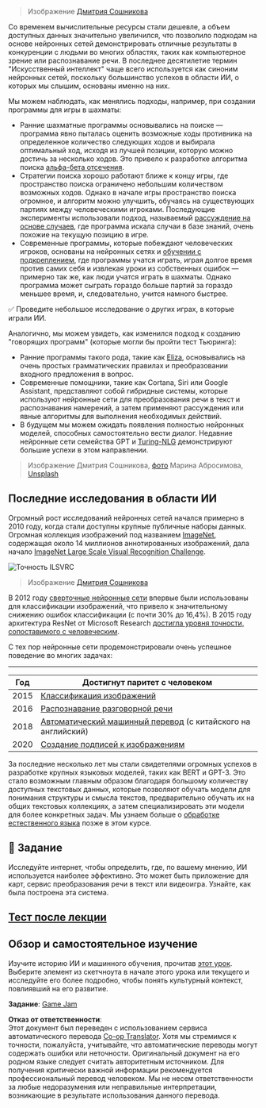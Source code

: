 <!--
CO_OP_TRANSLATOR_METADATA:
{
  "original_hash": "5d1cbc67a9690adb5b33adf297794087",
  "translation_date": "2025-08-26T06:38:45+00:00",
  "source_file": "lessons/1-Intro/README.md",
  "language_code": "ru"
}
-->
> Изображение [Дмитрия Сошникова](http://soshnikov.com)

Со временем вычислительные ресурсы стали дешевле, а объем доступных данных значительно увеличился, что позволило подходам на основе нейронных сетей демонстрировать отличные результаты в конкуренции с людьми во многих областях, таких как компьютерное зрение или распознавание речи. В последнее десятилетие термин "Искусственный интеллект" чаще всего используется как синоним нейронных сетей, поскольку большинство успехов в области ИИ, о которых мы слышим, основаны именно на них.

Мы можем наблюдать, как менялись подходы, например, при создании программы для игры в шахматы:

* Ранние шахматные программы основывались на поиске — программа явно пыталась оценить возможные ходы противника на определенное количество следующих ходов и выбирала оптимальный ход, исходя из лучшей позиции, которую можно достичь за несколько ходов. Это привело к разработке алгоритма поиска [альфа-бета отсечения](https://en.wikipedia.org/wiki/Alpha%E2%80%93beta_pruning).
* Стратегии поиска хорошо работают ближе к концу игры, где пространство поиска ограничено небольшим количеством возможных ходов. Однако в начале игры пространство поиска огромное, и алгоритм можно улучшить, обучаясь на существующих партиях между человеческими игроками. Последующие эксперименты использовали подход, называемый [рассуждение на основе случаев](https://en.wikipedia.org/wiki/Case-based_reasoning), где программа искала случаи в базе знаний, очень похожие на текущую позицию в игре.
* Современные программы, которые побеждают человеческих игроков, основаны на нейронных сетях и [обучении с подкреплением](https://en.wikipedia.org/wiki/Reinforcement_learning), где программы учатся играть, играя долгое время против самих себя и извлекая уроки из собственных ошибок — примерно так же, как люди учатся играть в шахматы. Однако программа может сыграть гораздо больше партий за гораздо меньшее время, и, следовательно, учится намного быстрее.

✅ Проведите небольшое исследование о других играх, в которые играли ИИ.

Аналогично, мы можем увидеть, как изменился подход к созданию "говорящих программ" (которые могли бы пройти тест Тьюринга):

* Ранние программы такого рода, такие как [Eliza](https://en.wikipedia.org/wiki/ELIZA), основывались на очень простых грамматических правилах и преобразовании входного предложения в вопрос.
* Современные помощники, такие как Cortana, Siri или Google Assistant, представляют собой гибридные системы, которые используют нейронные сети для преобразования речи в текст и распознавания намерений, а затем применяют рассуждения или явные алгоритмы для выполнения необходимых действий.
* В будущем мы можем ожидать появления полностью нейронных моделей, способных самостоятельно вести диалог. Недавние нейронные сети семейства GPT и [Turing-NLG](https://turing.microsoft.com/) демонстрируют большие успехи в этом направлении.

> Изображение Дмитрия Сошникова, [фото](https://unsplash.com/photos/r8LmVbUKgns) Марина Абросимова, [Unsplash](https://unsplash.com/@abrosimova_marina_foto)

## Последние исследования в области ИИ

Огромный рост исследований нейронных сетей начался примерно в 2010 году, когда стали доступны крупные публичные наборы данных. Огромная коллекция изображений под названием [ImageNet](https://en.wikipedia.org/wiki/ImageNet), содержащая около 14 миллионов аннотированных изображений, дала начало [ImageNet Large Scale Visual Recognition Challenge](https://image-net.org/challenges/LSVRC/).

![Точность ILSVRC](../../../../lessons/1-Intro/images/ilsvrc.gif)

> Изображение [Дмитрия Сошникова](http://soshnikov.com)

В 2012 году [сверточные нейронные сети](../4-ComputerVision/07-ConvNets/README.md) впервые были использованы для классификации изображений, что привело к значительному снижению ошибок классификации (с почти 30% до 16,4%). В 2015 году архитектура ResNet от Microsoft Research [достигла уровня точности, сопоставимого с человеческим](https://doi.org/10.1109/ICCV.2015.123).

С тех пор нейронные сети продемонстрировали очень успешное поведение во многих задачах:

---

Год | Достигнут паритет с человеком
-----|--------
2015 | [Классификация изображений](https://doi.org/10.1109/ICCV.2015.123)
2016 | [Распознавание разговорной речи](https://arxiv.org/abs/1610.05256)
2018 | [Автоматический машинный перевод](https://arxiv.org/abs/1803.05567) (с китайского на английский)
2020 | [Создание подписей к изображениям](https://arxiv.org/abs/2009.13682)

За последние несколько лет мы стали свидетелями огромных успехов в разработке крупных языковых моделей, таких как BERT и GPT-3. Это стало возможным главным образом благодаря большому количеству доступных текстовых данных, которые позволяют обучать модели для понимания структуры и смысла текстов, предварительно обучать их на общих текстовых коллекциях, а затем специализировать эти модели для более конкретных задач. Мы узнаем больше о [обработке естественного языка](../5-NLP/README.md) позже в этом курсе.

## 🚀 Задание

Исследуйте интернет, чтобы определить, где, по вашему мнению, ИИ используется наиболее эффективно. Это может быть приложение для карт, сервис преобразования речи в текст или видеоигра. Узнайте, как была построена эта система.

## [Тест после лекции](https://red-field-0a6ddfd03.1.azurestaticapps.net/quiz/201)

## Обзор и самостоятельное изучение

Изучите историю ИИ и машинного обучения, прочитав [этот урок](https://github.com/microsoft/ML-For-Beginners/tree/main/1-Introduction/2-history-of-ML). Выберите элемент из скетчноута в начале этого урока или текущего и исследуйте его более подробно, чтобы понять культурный контекст, повлиявший на его развитие.

**Задание**: [Game Jam](assignment.md)

**Отказ от ответственности**:  
Этот документ был переведен с использованием сервиса автоматического перевода [Co-op Translator](https://github.com/Azure/co-op-translator). Хотя мы стремимся к точности, пожалуйста, учитывайте, что автоматические переводы могут содержать ошибки или неточности. Оригинальный документ на его родном языке следует считать авторитетным источником. Для получения критически важной информации рекомендуется профессиональный перевод человеком. Мы не несем ответственности за любые недоразумения или неправильные интерпретации, возникающие в результате использования данного перевода.